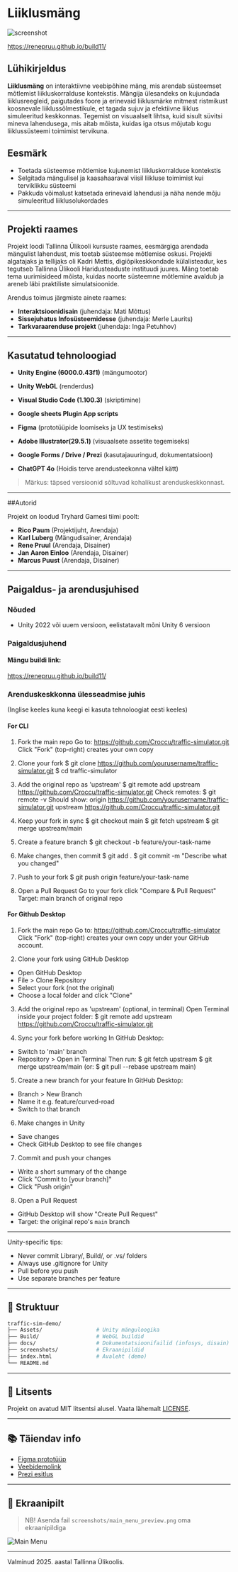 # Liiklusmäng

![screenshot](./screenshots/main_menu_preview.png)

https://renepruu.github.io/build11/
## Lühikirjeldus 

**Liiklusmäng** on interaktiivne veebipõhine mäng, mis arendab süsteemset mõtlemist liikluskorralduse kontekstis. Mängija ülesandeks on kujundada liiklusreegleid, paigutades foore ja erinevaid liiklusmärke mitmest ristmikust koosnevale liiklussõlmestikule, et tagada sujuv ja efektiivne liiklus simuleeritud keskkonnas. Tegemist on visuaalselt lihtsa, kuid sisult süvitsi mineva lahendusega, mis aitab mõista, kuidas iga otsus mõjutab kogu liiklussüsteemi toimimist tervikuna.

## Eesmärk 

- Toetada süsteemse mõtlemise kujunemist liikluskorralduse kontekstis
- Selgitada mängulisel ja kaasahaaraval viisil liikluse toimimist kui terviklikku süsteemi
- Pakkuda võimalust katsetada erinevaid lahendusi ja näha nende mõju simuleeritud liiklusolukordades

---

## Projekti raames

Projekt loodi Tallinna Ülikooli kursuste raames, eesmärgiga arendada mängulist lahendust, mis toetab süsteemse mõtlemise oskusi. Projekti algatajaks ja tellijaks oli Kadri Mettis, digiõpikeskkondade külalisteadur, kes tegutseb Tallinna Ülikooli Haridusteaduste instituudi juures. Mäng toetab tema uurimisideed mõista, kuidas noorte süsteemne mõtlemine avaldub ja areneb läbi praktiliste simulatsioonide.

Arendus toimus järgmiste ainete raames:

- **Interaktsioonidisain** (juhendaja: Mati Mõttus)
- **Sissejuhatus Infosüsteemidesse** (juhendaja: Merle Laurits)
- **Tarkvaraarenduse projekt** (juhendaja: Inga Petuhhov) 

---

## Kasutatud tehnoloogiad

- **Unity Engine (6000.0.43f1)** (mängumootor)
- **Unity WebGL** (renderdus)
- **Visual Studio Code (1.100.3)** (skriptimine)
- **Google sheets Plugin App scripts**

- **Figma** (prototüüpide loomiseks ja UX testimiseks)
- **Adobe Illustrator(29.5.1)** (visuaalsete assetite tegemiseks)
- **Google Forms / Drive / Prezi** (kasutajauuringud, dokumentatsioon)

- **ChatGPT 4o** (Hoidis terve arendusteekonna vältel kätt)

> Märkus: täpsed versioonid sõltuvad kohalikust arenduskeskkonnast.

---

##Autorid

Projekt on loodud Tryhard Gamesi tiimi poolt:

- **Rico Paum** (Projektijuht, Arendaja)
- **Karl Luberg** (Mängudisainer, Arendaja)
- **Rene Pruul** (Arendaja, Disainer)
- **Jan Aaron Einloo** (Arendaja, Disainer)
- **Marcus Puust** (Arendaja, Disainer)

---

## Paigaldus- ja arendusjuhised

### Nõuded

- Unity 2022 või uuem versioon, eelistatavalt mõni Unity 6 versioon

### Paigaldusjuhend

#### Mängu buildi link:
https://renepruu.github.io/build11/




### Arenduskeskkonna ülesseadmise juhis
(Inglise keeles kuna keegi ei kasuta tehnoloogiat eesti keeles)


#### For CLI
 
1. Fork the main repo
Go to:
https://github.com/Croccu/traffic-simulator.git
Click "Fork" (top-right) creates your own copy
 
2. Clone your fork
$ git clone https://github.com/yourusername/traffic-simulator.git
$ cd traffic-simulator

3. Add the original repo as 'upstream'
$ git remote add upstream https://github.com/Croccu/traffic-simulator.git
Check remotes:
$ git remote -v
Should show:
origin https://github.com/yourusername/traffic-simulator.git
upstream https://github.com/Croccu/traffic-simulator.git
 
4. Keep your fork in sync
$ git checkout main
$ git fetch upstream
$ git merge upstream/main
 
5. Create a feature branch
$ git checkout -b feature/your-task-name
 
6. Make changes, then commit 
$ git add .
$ git commit -m "Describe what you changed"
 
7. Push to your fork
$ git push origin feature/your-task-name
 
8. Open a Pull Request
Go to your fork click "Compare & Pull Request"
Target: main branch of original repo
 



#### For Github Desktop
 
1. Fork the main repo
Go to:
https://github.com/Croccu/traffic-simulator
Click "Fork" (top-right) creates your own copy under your GitHub account.
 
2. Clone your fork using GitHub Desktop
- Open GitHub Desktop
- File > Clone Repository
- Select your fork (not the original)
- Choose a local folder and click "Clone"
 
3. Add the original repo as 'upstream' (optional, in terminal)
Open Terminal inside your project folder:
$ git remote add upstream https://github.com/Croccu/traffic-simulator.git
 
4. Sync your fork before working
In GitHub Desktop:
- Switch to 'main' branch
- Repository > Open in Terminal
Then run:
$ git fetch upstream
$ git merge upstream/main
(or: $ git pull --rebase upstream main)
 
5. Create a new branch for your feature
In GitHub Desktop:
- Branch > New Branch
- Name it e.g. feature/curved-road
- Switch to that branch
 
6. Make changes in Unity
- Save changes
- Check GitHub Desktop to see file changes
 
7. Commit and push your changes
- Write a short summary of the change
- Click "Commit to [your branch]"
- Click "Push origin"
 
8. Open a Pull Request
- GitHub Desktop will show "Create Pull Request"
- Target: the original repo's `main` branch

-------------------------------------------------
Unity-specific tips:
- Never commit Library/, Build/, or .vs/ folders
- Always use .gitignore for Unity
- Pull before you push
- Use separate branches per feature
-------------------------------------------------

## 📂 Struktuur

```bash
traffic-sim-demo/
├── Assets/                 # Unity mänguloogika
├── Build/                  # WebGL buildid
├── docs/                   # Dokumentatsioonifailid (infosys, disain)
├── screenshots/            # Ekraanipildid
├── index.html              # Avaleht (demo)
└── README.md
```

---

## 📜 Litsents

Projekt on avatud MIT litsentsi alusel. Vaata lähemalt [LICENSE](./LICENSE).

---

## 📚 Täiendav info

- [Figma prototüüp](https://www.figma.com/design/5BSsOugXiLhEiof8pULHBc/Liiklusem%C3%A4ng)
- [Veebidemolink]([https://renepruu.github.io/build10/])
- [Prezi esitlus](https://prezi.com/view/bpvVDy2bS3WXhmVmxJkx/)

---

## 📸 Ekraanipilt

> NB! Asenda fail `screenshots/main_menu_preview.png` oma ekraanipildiga

![Main Menu](./screenshots/main_menu_preview.png)

---

Valminud 2025. aastal Tallinna Ülikoolis.
